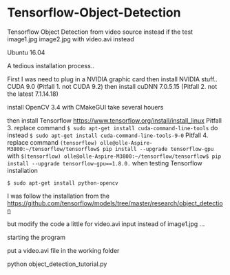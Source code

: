 # Tensorflow-Object-Detection
Tensorflow Object Detection from video source instead if the test image1.jpg image2.jpg 
with video.avi instead

 Ubuntu 16.04 

A tedious installation process..

 First I was need to plug in a NVIDIA graphic card 
 then install NVIDIA stuff.. 
 CUDA 9.0 (Pitfall 1. not CUDA 9.2)
 then install
 cuDNN 7.0.5.15 (Pitfall 2. not the latest 7.1.14.18)
 
 install 
 OpenCV 3.4 
 with 
 CMakeGUI
take several houers

 then install
 Tensorflow
 https://www.tensorflow.org/install/install_linux
 Pitfall 3. replace command 
`$ sudo apt-get install cuda-command-line-tools`
 do instead
 `$ sudo apt-get install cuda-command-line-tools-9-0`
 Pitfall 4. replace command 
 `(tensorflow) olle@olle-Aspire-M3800:~/tensorflow/tensorflow$ pip install --upgrade tensorflow-gpu`
 with 
 `$(tensorflow) olle@olle-Aspire-M3800:~/tensorflow/tensorflow$ pip install --upgrade tensorflow-gpu==1.8.0.`
 when testing Tensorflow installation

`$ sudo apt-get install python-opencv`

 I was follow the installation from the 
 https://github.com/tensorflow/models/tree/master/research/object_detection

 but modify the code a little for video.avi input instead of image1.jpg ...
 
 starting the program 
 
 put a video.avi file in the working folder
 
 python object_detection_tutorial.py
